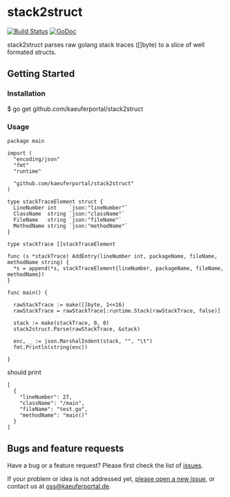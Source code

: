 # stack2struct
[![Build Status](https://travis-ci.org/kaeuferportal/stack2struct.svg?branch=master)](https://travis-ci.org/kaeuferportal/stack2struct)
[![GoDoc](https://godoc.org/github.com/kaeuferportal/stack2struct?status.svg)](http://godoc.org/github.com/kaeuferportal/stack2struct)

stack2struct parses raw golang stack traces ([]byte) to a slice of well formated structs.

## Getting Started

### Installation

  $ go get github.com/kaeuferportal/stack2struct

### Usage
```
package main

import (
  "encoding/json"
  "fmt"
  "runtime"

  "github.com/kaeuferportal/stack2struct"
)

type stackTraceElement struct {
  LineNumber int    `json:"lineNumber"`
  ClassName  string `json:"className"`
  FileName   string `json:"fileName"`
  MethodName string `json:"methodName"`
}

type stackTrace []stackTraceElement

func (s *stackTrace) AddEntry(lineNumber int, packageName, fileName, methodName string) {
  *s = append(*s, stackTraceElement{lineNumber, packageName, fileName, methodName})
}

func main() {

  rawStackTrace := make([]byte, 1<<16)
  rawStackTrace = rawStackTrace[:runtime.Stack(rawStackTrace, false)]

  stack := make(stackTrace, 0, 0)
  stack2struct.Parse(rawStackTrace, &stack)

  enc, _ := json.MarshalIndent(stack, "", "\t")
  fmt.Println(string(enc))

}

```

should print
```
[
  {
    "lineNumber": 27,
    "className": "/main",
    "fileName": "test.go",
    "methodName": "main()"
  }
]
```


## Bugs and feature requests

Have a bug or a feature request? Please first check the list of
[issues](https://github.com/kaeuferportal/stack2struct/issues).

If your problem or idea is not addressed yet, [please open a new
issue](https://github.com/kaeuferportal/stack2struct/issues/new), or contact us at
[oss@kaeuferportal.de](mailto:oss@kaeuferportal.de).
